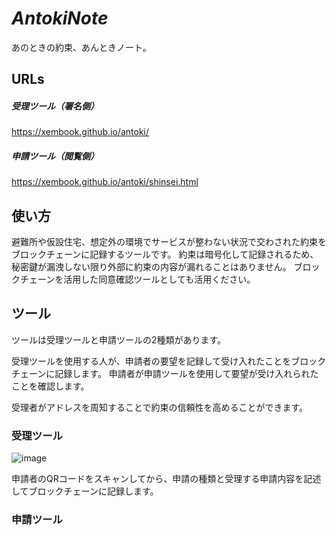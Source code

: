# *AntokiNote*
あのときの約束、あんときノート。

## URLs

##### 受理ツール（署名側）
https://xembook.github.io/antoki/
##### 申請ツール（閲覧側）
https://xembook.github.io/antoki/shinsei.html

## 使い方

避難所や仮設住宅、想定外の環境でサービスが整わない状況で交わされた約束をブロックチェーンに記録するツールです。
約束は暗号化して記録されるため、秘密鍵が漏洩しない限り外部に約束の内容が漏れることはありません。
ブロックチェーンを活用した同意確認ツールとしても活用ください。

## ツール

ツールは受理ツールと申請ツールの2種類があります。

受理ツールを使用する人が、申請者の要望を記録して受け入れたことをブロックチェーンに記録します。
申請者が申請ツールを使用して要望が受け入れられたことを確認します。

受理者がアドレスを周知することで約束の信頼性を高めることができます。

### 受理ツール
![image](https://github.com/xembook/antoki/assets/53205023/d91e0c37-320c-490a-a4b2-e4cd37bb726f)

申請者のQRコードをスキャンしてから、申請の種類と受理する申請内容を記述してブロックチェーンに記録します。

### 申請ツール



